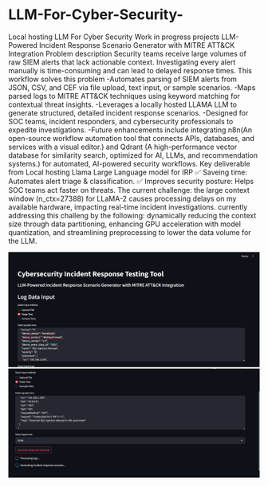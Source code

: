 # LLM-For-Cyber-Security-
Local hosting LLM For Cyber Security Work in progress projects
LLM-Powered Incident Response Scenario Generator with MITRE ATT&CK Integration
Problem description
Security teams receive large volumes of raw SIEM alerts that lack actionable context. Investigating every alert manually is time-consuming and can lead to delayed response times. This workflow solves this problem
-Automates parsing of SIEM alerts from JSON, CSV, and CEF via file upload, text input, or sample scenarios.
-Maps parsed logs to MITRE ATT&CK techniques using keyword matching for contextual threat insights.
-Leverages a locally hosted LLAMA LLM to generate structured, detailed incident response scenarios.
-Designed for SOC teams, incident responders, and cybersecurity professionals to expedite investigations.
-Future enhancements include integrating n8n(An open-source workflow automation tool that connects APIs, databases, and services with a visual editor.) and Qdrant (A high-performance vector database for similarity search, optimized for AI, LLMs, and recommendation systems.) for automated, AI-powered security workflows.
Key deliverable from Local hosting Llama Large Language model for IRP
✅ Saveing time: Automates alert triage & classification.
✅ Improves security posture: Helps SOC teams act faster on threats.
The current challenge:
the large context window (n_ctx=27388) for LLaMA-2 causes processing delays on my available hardware, impacting real-time incident investigations. currently addressing this challeng by the following: dynamically reducing the context size through data partitioning, enhancing GPU acceleration with model quantization, and streamlining preprocessing to lower the data volume for the LLM.

![IRP Updated Diagram](https://raw.githubusercontent.com/YOussef-Hany-Mohamed/LLM-For-Cyber-Security-/main/IRP%20updated.png)
![IRP Updated 2](https://raw.githubusercontent.com/YOussef-Hany-Mohamed/LLM-For-Cyber-Security-/main/IRP%20updated%202.png)


